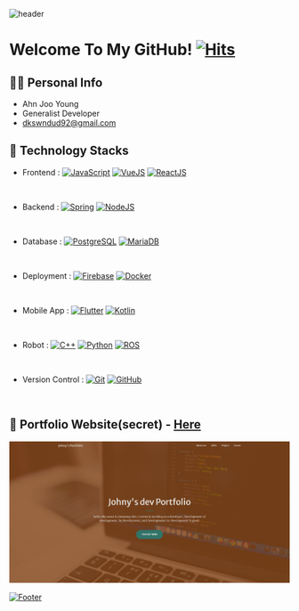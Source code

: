 ![header](https://capsule-render.vercel.app/api?type=shark&color=auto&height=50&section=header&text=✨&fontSize=20)

# Welcome To My GitHub! [![Hits](https://hits.seeyoufarm.com/api/count/incr/badge.svg?url=https%3A%2F%2Fgithub.com%2Fdkswndud1992%2F&count_bg=%233BFF8C&title_bg=%23FF9C45&icon=github.svg&icon_color=%23000000&title=hits&edge_flat=false)](https://github.com/dkswndud1992)

## 🙋‍♂️ Personal Info
- Ahn Joo Young
- Generalist Developer
- dkswndud92@gmail.com


## 🔨 Technology Stacks
- Frontend :
<span>[![JavaScript](https://img.shields.io/badge/JavaScript-dbab09?style=flat&logo=javascript&logoColor=white)](https://en.wikipedia.org/wiki/JavaScript)</span>
<span>[![VueJS](https://img.shields.io/badge/VueJS-01DFA5?style=flat&logo=vuedotjs&logoColor=white)](https://vuejs.org)</span>
<span>[![ReactJS](https://img.shields.io/badge/ReactJS-00FFFF?style=flat&logo=react&logoColor=black)](https://react.dev)</span>
<br/>

- Backend :
<span>[![Spring](https://img.shields.io/badge/Spring-0776pB?style=flat&logo=spring&logoColor=white)](https://spring.io)</span>
<span>[![NodeJS](https://img.shields.io/badge/NodeJS-dbab09?style=flat&logo=nodedotjs&logoColor=white)](https://nodejs.org)</span>
<br/>

- Database :
<span>[![PostgreSQL](https://img.shields.io/badge/PostgreSQL-336791?style=flat&logo=postgresql&logoColor=white)](https://www.postgresql.org)</span>
<span>[![MariaDB](https://img.shields.io/badge/MariaDB-0B3B39?style=flat&logo=mariadb&logoColor=white)](https://mariadb.org)</span>
<br/>

- Deployment :
<span>[![Firebase](https://img.shields.io/badge/Firebase-FFCA28?style=flat&logo=heroku&logoColor=white)](https://firebase.google.com)</span>
<span>[![Docker](https://img.shields.io/badge/Docker-00FFFF?style=flat&logo=docker&logoColor=white)](https://www.docker.com)</span>
<br/>

- Mobile App :
<span>[![Flutter](https://img.shields.io/badge/Flutter-61dafb?style=flat&logo=flutter&logoColor=white)](https://flutter.dev)</span>
<span>[![Kotlin](https://img.shields.io/badge/Kotlin-FFCA28?style=flat&logo=kotlin&logoColor=white)](https://kotlinlang.org)</span>
<br/>

- Robot :
<span>[![C++](https://img.shields.io/badge/C++-0000ff?style=flat&logo=cplusplus&logoColor=white)](https://learn.microsoft.com/cpp)</span>
<span>[![Python](https://img.shields.io/badge/Python-ffff00?style=flat&logo=python&logoColor=white)](https://www.python.org)</span>
<span>[![ROS](https://img.shields.io/badge/ROS-ff0000?style=flat&logo=ros&logoColor=white)](https://www.ros.org)</span>
<br/>

- Version Control :
<span>[![Git](https://img.shields.io/badge/Git-f09092?style=flat&logo=git&logoColor=white)](https://git-scm.com)</span>
<span>[![GitHub](https://img.shields.io/badge/GitHub-181717?style=flat&logo=github&logoColor=white)](https://github.com)</span>
<br/>

## 📝 Portfolio Website(secret) - <a href="https://my-secret-portfolio.web.app">Here</a>
[![Portfolio](https://raw.githubusercontent.com/dkswndud1992/dkswndud1992/main/web/portfolio_img.PNG)](https://my-secret-portfolio.web.app)

[![Footer](https://capsule-render.vercel.app/api?type=waving&color=auto&height=200&section=footer&text=⛵️_keep_going&fontSize=88)](https://shields.io)
